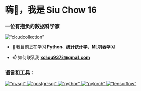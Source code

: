 <h1 align=“center”>嗨👋，我是 Siu Chow 16</h1>
<h3 align=“center”>一位有抱负的数据科学家</h3>

<p align=“left”> <img src=“https://komarev.com/ghpvc/?username=cloudcollection&label=Profile%20views&color=0e75b6&style=flat” alt=“cloudcollection” /> </p>

- 🌱 我目前正在学习 **Python、统计统计学、ML机器学习**

- 📫 如何联系我 **xchou9378@gmail.com**

<h3 align=“left”>语言和工具：</h3>
<p align=“left”> <a href=“https://www.mysql.com/” target=“_blank” rel=“noreferrer”> <img src=“https://raw.githubusercontent.com/devicons/devicon/master/icons/mysql/mysql-original-wordmark.svg” alt=“mysql” width=“40” height=“40”/> </a> <a href=“https://www.postgresql.org” target=“_blank” rel=“noreferrer”> <img src=“https://raw.githubusercontent.com/devicons/devicon/master/icons/postgresql/postgresql-original-wordmark.svg” alt=“postgresql” width=“40” height=“40”/> </a> <a href=“https://www.python.org” target=“_blank” rel=“noreferrer”> <img src=“https://raw.githubusercontent.com/devicons/devicon/master/icons/python/python-original.svg” alt=“python” width=“40” height=“40”/> </a> <a href=“https://pytorch.org/” target=“_blank” rel=“noreferrer”> <img src=“https://www.vectorlogo.zone/logos/pytorch/pytorch-icon.svg” alt=“pytorch” width=“40” height=“40”/> </a> <a href=“https://www.tensorflow.org” target=“_blank” rel=“noreferrer”> <img src=“https://www.vectorlogo.zone/logos/tensorflow/tensorflow-icon.svg” alt=“tensorflow” width=“40” height=“40”/> </a> </p>


